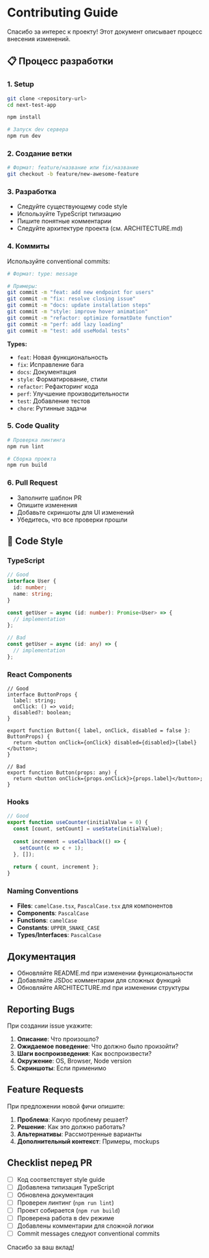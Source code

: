 # Contributing Guide

Спасибо за интерес к проекту! Этот документ описывает процесс внесения изменений.

## 📋 Процесс разработки

### 1. Setup

```bash
git clone <repository-url>
cd next-test-app

npm install

# Запуск dev сервера
npm run dev
```

### 2. Создание ветки

```bash
# Формат: feature/название или fix/название
git checkout -b feature/new-awesome-feature
```

### 3. Разработка

- Следуйте существующему code style
- Используйте TypeScript типизацию
- Пишите понятные комментарии
- Следуйте архитектуре проекта (см. ARCHITECTURE.md)

### 4. Коммиты

Используйте conventional commits:

```bash
# Формат: type: message

# Примеры:
git commit -m "feat: add new endpoint for users"
git commit -m "fix: resolve closing issue"
git commit -m "docs: update installation steps"
git commit -m "style: improve hover animation"
git commit -m "refactor: optimize formatDate function"
git commit -m "perf: add lazy loading"
git commit -m "test: add useModal tests"
```

**Types:**
- `feat`: Новая функциональность
- `fix`: Исправление бага
- `docs`: Документация
- `style`: Форматирование, стили
- `refactor`: Рефакторинг кода
- `perf`: Улучшение производительности
- `test`: Добавление тестов
- `chore`: Рутинные задачи

### 5. Code Quality

```bash
# Проверка линтинга
npm run lint

# Сборка проекта
npm run build
```

### 6. Pull Request

- Заполните шаблон PR
- Опишите изменения
- Добавьте скриншоты для UI изменений
- Убедитесь, что все проверки прошли

## 📐 Code Style

### TypeScript

```typescript
// Good
interface User {
  id: number;
  name: string;
}

const getUser = async (id: number): Promise<User> => {
  // implementation
};

// Bad
const getUser = async (id: any) => {
  // implementation
};
```

### React Components

```tsx
// Good
interface ButtonProps {
  label: string;
  onClick: () => void;
  disabled?: boolean;
}

export function Button({ label, onClick, disabled = false }: ButtonProps) {
  return <button onClick={onClick} disabled={disabled}>{label}</button>;
}

// Bad
export function Button(props: any) {
  return <button onClick={props.onClick}>{props.label}</button>;
}
```

### Hooks

```typescript
// Good
export function useCounter(initialValue = 0) {
  const [count, setCount] = useState(initialValue);
  
  const increment = useCallback(() => {
    setCount(c => c + 1);
  }, []);
  
  return { count, increment };
}
```

### Naming Conventions

- **Files**: `camelCase.tsx`, `PascalCase.tsx` для компонентов
- **Components**: `PascalCase`
- **Functions**: `camelCase`
- **Constants**: `UPPER_SNAKE_CASE`
- **Types/Interfaces**: `PascalCase`


## Документация

- Обновляйте README.md при изменении функциональности
- Добавляйте JSDoc комментарии для сложных функций
- Обновляйте ARCHITECTURE.md при изменении структуры

## Reporting Bugs

При создании issue укажите:

1. **Описание**: Что произошло?
2. **Ожидаемое поведение**: Что должно было произойти?
3. **Шаги воспроизведения**: Как воспроизвести?
4. **Окружение**: OS, Browser, Node version
5. **Скриншоты**: Если применимо

## Feature Requests

При предложении новой фичи опишите:

1. **Проблема**: Какую проблему решает?
2. **Решение**: Как это должно работать?
3. **Альтернативы**: Рассмотренные варианты
4. **Дополнительный контекст**: Примеры, mockups

## Checklist перед PR

- [ ] Код соответствует style guide
- [ ] Добавлена типизация TypeScript
- [ ] Обновлена документация
- [ ] Проверен линтинг (`npm run lint`)
- [ ] Проект собирается (`npm run build`)
- [ ] Проверена работа в dev режиме
- [ ] Добавлены комментарии для сложной логики
- [ ] Commit messages следуют conventional commits

Спасибо за ваш вклад!

